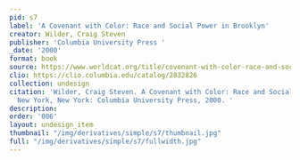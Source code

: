 ```yaml
---
pid: s7
label: 'A Covenant with Color: Race and Social Power in Brooklyn'
creator: Wilder, Craig Steven
publisher: 'Columbia University Press '
_date: '2000'
format: book
source: https://www.worldcat.org/title/covenant-with-color-race-and-social-power-in-brooklyn/oclc/469903160
clio: https://clio.columbia.edu/catalog/2832826
collection: undesign
citation: 'Wilder, Craig Steven. A Covenant with Color: Race and Social Power in Brooklyn.
  New York, New York: Columbia University Press, 2000. '
description:
order: '006'
layout: undesign_item
thumbnail: "/img/derivatives/simple/s7/thumbnail.jpg"
full: "/img/derivatives/simple/s7/fullwidth.jpg"
---
```

